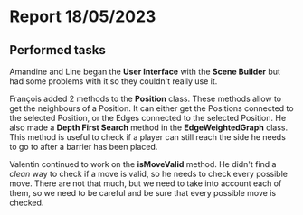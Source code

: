 # Report 18/05/2023

## Performed tasks

Amandine and Line began the __User Interface__ with the __Scene Builder__ but had some problems with it so they couldn't really use it.

François added 2 methods to the __Position__ class. These methods allow to get the neighbours of a Position. It can either get the Positions connected to the selected Position, or the Edges connected to the selected Position. He also made a __Depth First Search__ method in the __EdgeWeightedGraph__ class. This method is useful to check if a player can still reach the side he needs to go to after a barrier has been placed.

Valentin continued to work on the __isMoveValid__ method. He didn't find a _clean_ way to check if a move is valid, so he needs to check every possible move. There are not that much, but we need to take into account each of them, so we need to be careful and be sure that every possible move is checked.
